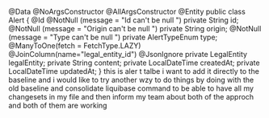 @Data
@NoArgsConstructor
@AllArgsConstructor
@Entity
public class Alert {
    @Id
    @NotNull (message = "Id can't be null ")
    private String id;
    @NotNull  (message = "Origin can't be null ")
    private String origin;
    @NotNull  (message = "Type can't be null ")
    private AlertTypeEnum type;
    @ManyToOne(fetch = FetchType.LAZY)
    @JoinColumn(name="legal_entity_id")
    @JsonIgnore
    private LegalEntity legalEntity;
    private String content;
    private LocalDateTime createdAt;
    private LocalDateTime updatedAt;
}
this is aler t talbe i want to add it directly to the baseline and i would like to try another wzy to do things by doing with the old baseline and consolidate liquibase command to be able to have all my changesets in my file and then inform my team about both of the approch and both of them are working
